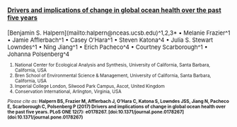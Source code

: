 #### [Drivers and implications of change in global ocean health over the past five years](http://journals.plos.org/plosone/article?id=10.1371/journal.pone.0178267)

<font size = 2>
[Benjamin S. Halpern](mailto:halpern@nceas.ucsb.edu)^1,2,3* • 
Melanie Frazier^1 •
Jamie Afflerbach^1 •
Casey O’Hara^1 •
Steven Katona^4 •
Julia S. Stewart Lowndes^1 •
Ning Jiang^1 •
Erich Pacheco^4 •
Courtney Scarborough^1 •
Johanna Polsenberg^4
</font>

<font size = 1>
<ol>
<li>National Center for Ecological Analysis and Synthesis, University of California, Santa Barbara, California, USA</li>
<li>Bren School of Environmental Science & Management, University of California, Santa Barbara, California, USA</li>
<li>Imperial College London, Silwood Park Campus, Ascot, United Kingdom</li>
<li>Conservation International, Arlington, Virginia, USA</li>
</ol>
</font>

<font size = 1>
<i>Please cite as:</i> <b>Halpern BS, Frazier M, Afflerbach J, O’Hara C,
Katona S, Lowndes JSS, Jiang N, Pacheco E, Scarborough C, Polsenberg P (2017) Drivers and implications of change in global ocean health over the past five years. PLoS ONE 12(7): e0178267. [doi:10.1371/journal.pone.0178267](doi:10.1371/journal.pone.0178267)</b> 
</font>
